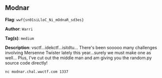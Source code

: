 ## Modnar

**Flag**: `wwf{sn01siLloC_Ni_mOdnaR_sd3es}`

**Author**: `Warri`

**Tag(s)**: `medium`

**Description**: vsctf...idekctf...isitdtu...
There's been sooooo many challenges involving Mersenne Twister lately this year...surely we must make one as well...
Plus, I've cut out the middle man and am giving you the random.py source code directly!

`nc modnar.chal.wwctf.com 1337`